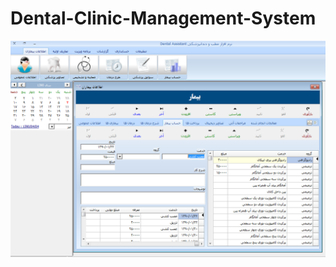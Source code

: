# Dental-Clinic-Management-System

<p align="center">
<img src="https://github.com/mandanaGh/Dental-Clinic-Management-System/blob/main/images/Dental%20Assistant.png" width="900"></p>
